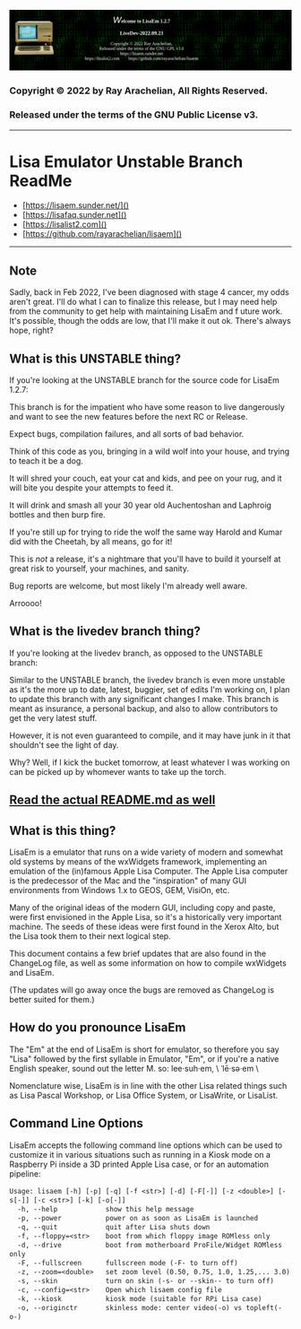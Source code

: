 ![LisaEm Logo](resources/lisaem-banner.png)

### Copyright © 2022 by Ray Arachelian, All Rights Reserved.
### Released under the terms of the GNU Public License v3.

------------------------------------------------------------------------------
# Lisa Emulator Unstable Branch ReadMe
 
* [https://lisaem.sunder.net/]() 
* [https://lisafaq.sunder.net]() 
* [https://lisalist2.com]() 
* [https://github.com/rayarachelian/lisaem]()

------------------------------------------------------------------------------

## Note

Sadly, back in Feb 2022, I've been diagnosed with stage 4 cancer, my odds aren't great. I'll do what I can to finalize this release, but I may need help from the community to get help with maintaining LisaEm and f
uture work. It's possible, though the odds are low, that I'll make it out ok. There's always hope, right?

## What is this UNSTABLE thing?

If you're looking at the UNSTABLE branch for the source code for LisaEm 1.2.7: 

This branch is for the impatient who have some reason to live dangerously and want to see the new features before the next RC or Release.

Expect bugs, compilation failures, and all sorts of bad behavior.

Think of this code as you, bringing in a wild wolf into your house, and trying to teach it be a dog.

It will shred your couch, eat your cat and kids, and pee on your rug, and it will bite you despite your attempts to feed it.

It will drink and smash all your 30 year old Auchentoshan and Laphroig bottles and then burp fire.

If you're still up for trying to ride the wolf the same way Harold and Kumar did with the Cheetah, by all means, go for it! 

This is *not* a release, it's a nightmare that you'll have to build it yourself at great risk to yourself, your machines, and sanity.

Bug reports are welcome, but most likely I'm already well aware.

Arroooo!

## What is the livedev branch thing?

If you're looking at the livedev branch, as opposed to the UNSTABLE branch:

Similar to the UNSTABLE branch, the livedev branch is even more unstable as it's the more up to date, latest, buggier, set of edits I'm working on, I plan to update this branch with any significant changes I make.
This branch is meant as insurance, a personal backup, and also to allow contributors to get the very latest stuff.

However, it is not even guaranteed to compile, and it may have junk in it that shouldn't see the light of day.

Why? Well, if I kick the bucket tomorrow, at least whatever I was working on can be picked up by whomever wants to take up the torch.


##  [Read the actual README.md as well](README-for-release.md)


## What is this thing?

LisaEm is a emulator that runs on a wide variety of modern and somewhat old systems by means of the wxWidgets framework, implementing an emulation of the (in)famous Apple Lisa Computer. The Apple Lisa computer is the predecessor of the Mac and the "inspiration" of many GUI environments from Windows 1.x to GEOS, GEM, VisiOn, etc. 

Many of the original ideas of the modern GUI, including copy and paste, were first envisioned in the Apple Lisa, so it's a historically very important machine. The seeds of these ideas were first found in the Xerox Alto, but the Lisa took them to their next logical step.

This document contains a few brief updates that are also found in the ChangeLog file, as well as some information on how to compile wxWidgets and LisaEm.

(The updates will go away once the bugs are removed as ChangeLog is better suited for them.)

## How do you pronounce LisaEm

The "Em" at the end of LisaEm is short for emulator, so therefore you say "Lisa" followed by the first syllable in Emulator, "Em", or if you're a native English speaker, sound out the letter M.
so: lee·suh·em,  \ ˈlē·sə·em \

Nomenclature wise, LisaEm is in line with the other Lisa related things such as Lisa Pascal Workshop, or Lisa Office System, or LisaWrite, or LisaList.


## Command Line Options

LisaEm accepts the following command line options which can be used to customize it in various situations such as running in a Kiosk mode on a Raspberry Pi inside a 3D printed Apple Lisa case, or for an automation pipeline:

```
Usage: lisaem [-h] [-p] [-q] [-f <str>] [-d] [-F[-]] [-z <double>] [-s[-]] [-c <str>] [-k] [-o[-]]
  -h, --help            show this help message
  -p, --power           power on as soon as LisaEm is launched
  -q, --quit            quit after Lisa shuts down
  -f, --floppy=<str>    boot from which floppy image ROMless only
  -d, --drive           boot from motherboard ProFile/Widget ROMless only
  -F, --fullscreen      fullscreen mode (-F- to turn off)
  -z, --zoom=<double>   set zoom level (0.50, 0.75, 1.0, 1.25,... 3.0)
  -s, --skin            turn on skin (-s- or --skin-- to turn off)
  -c, --config=<str>    Open which lisaem config file
  -k, --kiosk           kiosk mode (suitable for RPi Lisa case)
  -o, --originctr       skinless mode: center video(-o) vs topleft(-o-)
```
